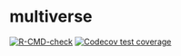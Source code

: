 # multiverse
<!-- badges: start -->
[![R-CMD-check](https://github.com/r-staceans/multiverse/actions/workflows/R-CMD-check.yaml/badge.svg)](https://github.com/r-staceans/multiverse/actions/workflows/R-CMD-check.yaml)
[![Codecov test coverage](https://codecov.io/gh/r-staceans/multiverse/graph/badge.svg)](https://app.codecov.io/gh/r-staceans/multiverse)
<!-- badges: end -->
